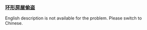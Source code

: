 ### [环形房屋偷盗](https://leetcode.com/problems/PzWKhm)

<p>English description is not available for the problem. Please switch to Chinese.</p>
